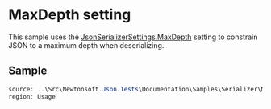 ﻿# MaxDepth setting

This sample uses the [JsonSerializerSettings.MaxDepth](/api/newtonsoft/json/jsonserializersettings/maxdepth/#property-maxdepth) setting to constrain JSON to a maximum depth when deserializing.

## Sample

```csharp Usage
source: ..\Src\Newtonsoft.Json.Tests\Documentation\Samples\Serializer\MaxDepth.cs
region: Usage
```
